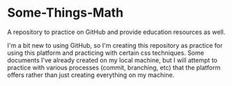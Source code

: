 # Some-Things-Math
A repository to practice on GitHub and provide education resources as well.

I'm a bit new to using GitHub, so I'm creating this repository as practice for using this platform and practicing with certain css techniques.  Some documents I've already created on my local machine, but I will attempt to practice with various processes (commit, branching, etc) that the platform offers rather than just creating everything on my machine.

